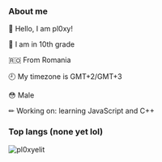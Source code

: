 ### About me

👋 Hello, I am pl0xy!

📓 I am in 10th grade

🇷🇴 From Romania

🕘 My timezone is GMT+2/GMT+3

😳 Male

✏ Working on: learning JavaScript and C++

### Top langs (none yet lol)

<img src="https://github-readme-stats.vercel.app/api/top-langs?username=pl0xyelit&cache_seconds=0&langs_count=20&theme=dark&bg_color=111111&title_color=ffffff&text_color=ffffff&cache_seconds=1800&locale=en&layout=compact" alt="pl0xyelit" />
